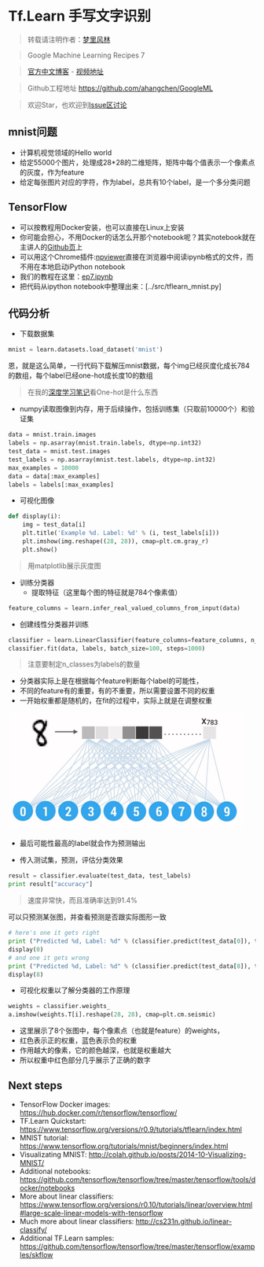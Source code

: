 # Tf.Learn 手写文字识别

> 转载请注明作者：[梦里风林](https://github.com/ahangchen)

> Google Machine Learning Recipes 7

> [官方中文博客](http://chinagdg.org/2016/03/machine-learning-recipes-for-new-developers) - [视频地址](http://v.youku.com/v_show/id_XMTY4NzkxMzQ4MA==.html?f=26979872&from=y1.2-3.4.8)

> Github工程地址 https://github.com/ahangchen/GoogleML

> 欢迎Star，也欢迎到[Issue区讨论](https://github.com/ahangchen/GoogleML/issues)

## mnist问题
- 计算机视觉领域的Hello world
- 给定55000个图片，处理成28*28的二维矩阵，矩阵中每个值表示一个像素点的灰度，作为feature
- 给定每张图片对应的字符，作为label，总共有10个label，是一个多分类问题

## TensorFlow
- 可以按教程用Docker安装，也可以直接在Linux上安装
- 你可能会担心，不用Docker的话怎么开那个notebook呢？其实notebook就在主讲人的[Github页](https://github.com/random-forests/tutorials)上
- 可以用这个Chrome插件:[npviewer](https://chrome.google.com/webstore/detail/open-in-nbviewer/ihlhlehlibooakiicbiakgojckpnlali?hl=zh-CN)直接在浏览器中阅读ipynb格式的文件，而不用在本地启动iPython notebook
- 我们的教程在这里：[ep7.ipynb](https://github.com/random-forests/tutorials/blob/master/ep7.ipynb)
- 把代码从ipython notebook中整理出来：[../src/tflearn_mnist.py]


## 代码分析
- 下载数据集

```python
mnist = learn.datasets.load_dataset('mnist')
```

恩，就是这么简单，一行代码下载解压mnist数据，每个img已经灰度化成长784的数组，每个label已经one-hot成长度10的数组

> 在我的[深度学习笔记](https://github.com/ahangchen/GDLnotes/blob/master/note/lesson-1/logistic_classify.md#one-hot-encoding)看One-hot是什么东西

- numpy读取图像到内存，用于后续操作，包括训练集（只取前10000个）和验证集

```python
data = mnist.train.images
labels = np.asarray(mnist.train.labels, dtype=np.int32)
test_data = mnist.test.images
test_labels = np.asarray(mnist.test.labels, dtype=np.int32)
max_examples = 10000
data = data[:max_examples]
labels = labels[:max_examples]
```

- 可视化图像

```python
def display(i):
    img = test_data[i]
    plt.title('Example %d. Label: %d' % (i, test_labels[i]))
    plt.imshow(img.reshape((28, 28)), cmap=plt.cm.gray_r)
    plt.show()
```

> 用matplotlib展示灰度图

- 训练分类器
  - 提取特征（这里每个图的特征就是784个像素值）

```python
feature_columns = learn.infer_real_valued_columns_from_input(data)
```

  - 创建线性分类器并训练

```python
classifier = learn.LinearClassifier(feature_columns=feature_columns, n_classes=10)
classifier.fit(data, labels, batch_size=100, steps=1000)
```

> 注意要制定n_classes为labels的数量

  - 分类器实际上是在根据每个feature判断每个label的可能性，
  - 不同的feature有的重要，有的不重要，所以需要设置不同的权重
  - 一开始权重都是随机的，在fit的过程中，实际上就是在调整权重
  
  ![](../res/weight_classifier.png)
  
  - 最后可能性最高的label就会作为预测输出
   
- 传入测试集，预测，评估分类效果

```python
result = classifier.evaluate(test_data, test_labels)
print result["accuracy"]
```

> 速度非常快，而且准确率达到91.4%

可以只预测某张图，并查看预测是否跟实际图形一致

```python
# here's one it gets right
print ("Predicted %d, Label: %d" % (classifier.predict(test_data[0]), test_labels[0]))
display(0)
# and one it gets wrong
print ("Predicted %d, Label: %d" % (classifier.predict(test_data[8]), test_labels[8]))
display(8)
```

- 可视化权重以了解分类器的工作原理

```python
weights = classifier.weights_
a.imshow(weights.T[i].reshape(28, 28), cmap=plt.cm.seismic)
```

  - 这里展示了8个张图中，每个像素点（也就是feature）的weights，
  - 红色表示正的权重，蓝色表示负的权重
  - 作用越大的像素，它的颜色越深，也就是权重越大
  - 所以权重中红色部分几乎展示了正确的数字
  
## Next steps
- TensorFlow Docker images: https://hub.docker.com/r/tensorflow/tensorflow/
- TF.Learn Quickstart: https://www.tensorflow.org/versions/r0.9/tutorials/tflearn/index.html
- MNIST tutorial: https://www.tensorflow.org/tutorials/mnist/beginners/index.html
- Visualizating MNIST: http://colah.github.io/posts/2014-10-Visualizing-MNIST/
- Additional notebooks: https://github.com/tensorflow/tensorflow/tree/master/tensorflow/tools/docker/notebooks
- More about linear classifiers: https://www.tensorflow.org/versions/r0.10/tutorials/linear/overview.html#large-scale-linear-models-with-tensorflow
- Much more about linear classifiers: http://cs231n.github.io/linear-classify/
- Additional TF.Learn samples: https://github.com/tensorflow/tensorflow/tree/master/tensorflow/examples/skflow